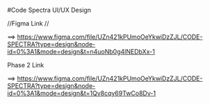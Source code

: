 #Code Spectra UI/UX Design

//Figma Link //

==>  https://www.figma.com/file/UZn421kPUmoOeYkwiDzZJL/CODE-SPECTRA?type=design&node-id=0%3A1&mode=design&t=n4uoNb0g4lNEDbXx-1



Phase 2 Link

==> https://www.figma.com/file/UZn421kPUmoOeYkwiDzZJL/CODE-SPECTRA?type=design&node-id=0%3A1&mode=design&t=1Qv8cqy69TwCo8Dv-1
